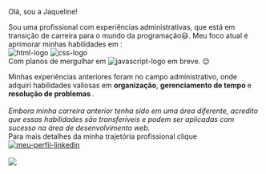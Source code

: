 
Olá, sou a Jaqueline!
<br>


Sou uma profissional com experiências administrativas, que está em transição de carreira para o mundo da programação:smiley:.
Meu foco atual é aprimorar minhas habilidades em :
<br>
<img src="https://img.shields.io/badge/HTML5-E34F26?style=for-the-badge&logo=html5&logoColor=white" alt="html-logo" >
<img src="https://img.shields.io/badge/CSS3-1572B6?style=for-the-badge&logo=css3&logoColor=white" alt="css-logo" >
<br> Com planos de mergulhar em <img src="https://img.shields.io/badge/JavaScript-323330?style=for-the-badge&logo=javascript&logoColor=F7DF1E" alt="javascript-logo"> em breve. :wink:

Minhas experiências anteriores foram no campo administrativo, onde adquiri habilidades valiosas em <b> organização</b>, <b> gerenciamento de tempo </b> e <b> resolução de problemas </b>. 
<br> 
<br>
<i> Embora minha carreira anterior tenha sido em uma área diferente, acredito que essas habilidades são transferíveis e podem ser aplicadas com sucesso na área de desenvolvimento web.
<br> </i>
Para mais detalhes da minha trajetória profissional clique 
<a href="https://www.linkedin.com/in/jaquelinefestucci" > <img src="https://img.shields.io/badge/LinkedIn-0077B5?style=for-the-badge&logo=linkedin&logoColor=white" alt="meu-perfil-linkedin" >
<br> <br>
[![](https://github-readme-stats.vercel.app/api?username=jaquelinefestucci)](https://github.com/anuraghazra/github-readme-stats)

